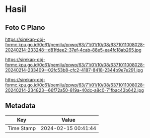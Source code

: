 # Hasil

## Foto C Plano

https://sirekap-obj-formc.kpu.go.id/0c61/pemilu/ppwp/63/71/01/10/08/6371011008028-20240214-233248--d81fdee2-37ef-4cab-88e5-ea4fc18ab265.jpg

https://sirekap-obj-formc.kpu.go.id/0c61/pemilu/ppwp/63/71/01/10/08/6371011008028-20240214-233409--02fc53b8-cfc2-4187-8418-2344b9e7e291.jpg

https://sirekap-obj-formc.kpu.go.id/0c61/pemilu/ppwp/63/71/01/10/08/6371011008028-20240214-234823--66f72a50-819a-40dc-a8c0-71fbac43b642.jpg


## Metadata

| Key        | Value               |
| ---------- | ------------------- |
| Time Stamp | 2024-02-15 00:41:44 |



